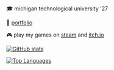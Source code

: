 🎓 michigan technological university '27

📎 [portfolio](https://JayHawkinsMTU.github.io)

🎮 play my games on [steam](https://store.steampowered.com/search/?developer=Jay%20Hawkins) and [itch.io](https://jayhawkinsmtu.itch.io)

[![GitHub stats](https://github-readme-stats.vercel.app/api/?username=JayHawkinsMTU&show_icons=true&theme=gruvbox)](https://github.com/JayHawkinsMTU)

[![Top Languages](https://github-readme-stats.vercel.app/api/top-langs/?username=JayHawkinsMTU&show_icons=true&theme=gruvbox&layout=compact)](https://github.com/JayHawkinsMTU)

